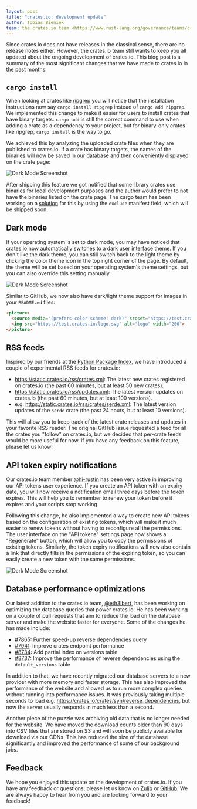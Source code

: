 ```yaml
---
layout: post
title: "crates.io: development update"
author: Tobias Bieniek
team: the crates.io team <https://www.rust-lang.org/governance/teams/crates-io>
---
```


Since crates.io does not have releases in the classical sense, there are no release notes either. However, the crates.io team still wants to keep you all updated about the ongoing development of crates.io. This blog post is a summary of the most significant changes that we have made to crates.io in the past months.

## `cargo install`

When looking at crates like [ripgrep](https://crates.io/crates/ripgrep) you will notice that the installation instructions now say `cargo install ripgrep` instead of `cargo add ripgrep`. We implemented this change to make it easier for users to install crates that have binary targets. `cargo add` is still the correct command to use when adding a crate as a dependency to your project, but for binary-only crates like ripgrep, `cargo install` is the way to go.

We achieved this by analyzing the uploaded crate files when they are published to crates.io. If a crate has binary targets, the names of the binaries will now be saved in our database and then conveniently displayed on the crate page:

![Dark Mode Screenshot](../../../images/2024-07-29-crates-io-development-update/cargo-install.png)

After shipping this feature we got notified that some library crates use binaries for local development purposes and the author would prefer to not have the binaries listed on the crate page. The cargo team has been working on a [solution](https://github.com/rust-lang/cargo/pull/13713) for this by using the `exclude` manifest field, which will be shipped soon.


## Dark mode

If your operating system is set to dark mode, you may have noticed that crates.io now automatically switches to a dark user interface theme. If you don't like the dark theme, you can still switch back to the light theme by clicking the color theme icon in the top right corner of the page. By default, the theme will be set based on your operating system's theme settings, but you can also override this setting manually.

![Dark Mode Screenshot](../../../images/2024-07-29-crates-io-development-update/dark-mode.png)

Similar to GitHub, we now also have dark/light theme support for images in your `README.md` files:

```html
<picture>
  <source media="(prefers-color-scheme: dark)" srcset="https://test.crates.io/logo_dark.svg">
  <img src="https://test.crates.io/logo.svg" alt="logo" width="200">
</picture>
```


## RSS feeds

Inspired by our friends at the [Python Package Index](https://warehouse.pypa.io/api-reference/feeds.html), we have introduced a couple of experimental RSS feeds for crates.io:

- <https://static.crates.io/rss/crates.xml>: The latest new crates registered on crates.io (the past 60 minutes, but at least 50 new crates).
- <https://static.crates.io/rss/updates.xml>: The latest version updates on crates.io (the past 60 minutes, but at least 100 versions).
- e.g. <https://static.crates.io/rss/crates/serde.xml>: The latest version updates of the `serde` crate (the past 24 hours, but at least 10 versions).

This will allow you to keep track of the latest crate releases and updates in your favorite RSS reader. The original GitHub issue requested a feed for all the crates you "follow" on crates.io, but we decided that per-crate feeds would be more useful for now. If you have any feedback on this feature, please let us know!


## API token expiry notifications

Our crates.io team member [@hi-rustin](https://github.com/hi-rustin) has been very active in improving our API tokens user experience. If you create an API token with an expiry date, you will now receive a notification email three days before the token expires. This will help you to remember to renew your token before it expires and your scripts stop working.

Following this change, he also implemented a way to create new API tokens based on the configuration of existing tokens, which will make it much easier to renew tokens without having to reconfigure all the permissions. The user interface on the "API tokens" settings page now shows a "Regenerate" button, which will allow you to copy the permissions of existing tokens. Similarly, the token expiry notifications will now also contain a link that directly fills in the permissions of the expiring token, so you can easily create a new token with the same permissions.

![Dark Mode Screenshot](../../../images/2024-07-29-crates-io-development-update/regenerate-button.png)


## Database performance optimizations

Our latest addition to the crates.io team, [@eth3lbert](https://github.com/eth3lbert), has been working on optimizing the database queries that power crates.io. He has been working on a couple of pull requests that aim to reduce the load on the database server and make the website faster for everyone. Some of the changes he has made include:

- [#7865](https://github.com/rust-lang/crates.io/pull/7865): Further speed-up reverse dependencies query
- [#7941](https://github.com/rust-lang/crates.io/pull/7941): Improve crates endpoint performance
- [#8734](https://github.com/rust-lang/crates.io/pull/8734): Add partial index on versions table
- [#8737](https://github.com/rust-lang/crates.io/pull/8737): Improve the performance of reverse dependencies using the `default_versions` table

In addition to that, we have recently migrated our database servers to a new provider with more memory and faster storage. This has also improved the performance of the website and allowed us to run more complex queries without running into performance issues. It was previously taking multiple seconds to load e.g. https://crates.io/crates/syn/reverse_dependencies, but now the server usually responds in much less than a second.

Another piece of the puzzle was archiving old data that is no longer needed for the website. We have moved the download counts older than 90 days into CSV files that are stored on S3 and will soon be publicly available for download via our CDNs. This has reduced the size of the database significantly and improved the performance of some of our background jobs.


## Feedback

We hope you enjoyed this update on the development of crates.io. If you have any feedback or questions, please let us know on [Zulip](https://rust-lang.zulipchat.com/#narrow/stream/318791-t-crates-io) or [GitHub](https://github.com/rust-lang/crates.io/discussions). We are always happy to hear from you and are looking forward to your feedback!
